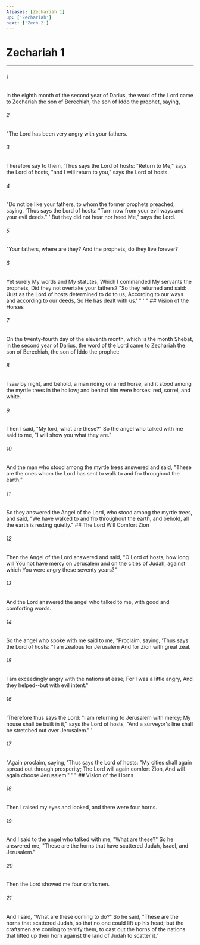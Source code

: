 ```yaml
---
Aliases: [Zechariah 1]
up: ['Zechariah']
next: ['Zech 2']
---
```

# Zechariah 1

***


###### 1 
In the eighth month of the second year of Darius, the word of the Lord came to Zechariah the son of Berechiah, the son of Iddo the prophet, saying, 

###### 2 
"The Lord has been very angry with your fathers. 

###### 3 
Therefore say to them, 'Thus says the Lord of hosts: "Return to Me," says the Lord of hosts, "and I will return to you," says the Lord of hosts. 

###### 4 
"Do not be like your fathers, to whom the former prophets preached, saying, 'Thus says the Lord of hosts: "Turn now from your evil ways and your evil deeds." ' But they did not hear nor heed Me," says the Lord. 

###### 5 
"Your fathers, where are they? And the prophets, do they live forever? 

###### 6 
Yet surely My words and My statutes, Which I commanded My servants the prophets, Did they not overtake your fathers? "So they returned and said: 'Just as the Lord of hosts determined to do to us, According to our ways and according to our deeds, So He has dealt with us.' " ' " ## Vision of the Horses 

###### 7 
On the twenty-fourth day of the eleventh month, which is the month Shebat, in the second year of Darius, the word of the Lord came to Zechariah the son of Berechiah, the son of Iddo the prophet: 

###### 8 
I saw by night, and behold, a man riding on a red horse, and it stood among the myrtle trees in the hollow; and behind him were horses: red, sorrel, and white. 

###### 9 
Then I said, "My lord, what are these?" So the angel who talked with me said to me, "I will show you what they are." 

###### 10 
And the man who stood among the myrtle trees answered and said, "These are the ones whom the Lord has sent to walk to and fro throughout the earth." 

###### 11 
So they answered the Angel of the Lord, who stood among the myrtle trees, and said, "We have walked to and fro throughout the earth, and behold, all the earth is resting quietly." ## The Lord Will Comfort Zion 

###### 12 
Then the Angel of the Lord answered and said, "O Lord of hosts, how long will You not have mercy on Jerusalem and on the cities of Judah, against which You were angry these seventy years?" 

###### 13 
And the Lord answered the angel who talked to me, with good and comforting words. 

###### 14 
So the angel who spoke with me said to me, "Proclaim, saying, 'Thus says the Lord of hosts: "I am zealous for Jerusalem And for Zion with great zeal. 

###### 15 
I am exceedingly angry with the nations at ease; For I was a little angry, And they helped--but with evil intent." 

###### 16 
'Therefore thus says the Lord: "I am returning to Jerusalem with mercy; My house shall be built in it," says the Lord of hosts, "And a surveyor's line shall be stretched out over Jerusalem." ' 

###### 17 
"Again proclaim, saying, 'Thus says the Lord of hosts: "My cities shall again spread out through prosperity; The Lord will again comfort Zion, And will again choose Jerusalem." ' " ## Vision of the Horns 

###### 18 
Then I raised my eyes and looked, and there were four horns. 

###### 19 
And I said to the angel who talked with me, "What are these?" So he answered me, "These are the horns that have scattered Judah, Israel, and Jerusalem." 

###### 20 
Then the Lord showed me four craftsmen. 

###### 21 
And I said, "What are these coming to do?" So he said, "These are the horns that scattered Judah, so that no one could lift up his head; but the craftsmen are coming to terrify them, to cast out the horns of the nations that lifted up their horn against the land of Judah to scatter it."
